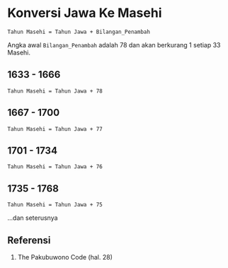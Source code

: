 # Konversi Jawa Ke Masehi

```
Tahun Masehi = Tahun Jawa + Bilangan_Penambah
```

Angka awal `Bilangan_Penambah` adalah 78 dan akan berkurang 1 setiap 33 Masehi.

## 1633 - 1666

```Tahun Masehi = Tahun Jawa + 78```

## 1667 - 1700

```Tahun Masehi = Tahun Jawa + 77```

## 1701 - 1734

```Tahun Masehi = Tahun Jawa + 76```

## 1735 - 1768

```Tahun Masehi = Tahun Jawa + 75```

...dan seterusnya


## Referensi

1. The Pakubuwono Code (hal. 28)

